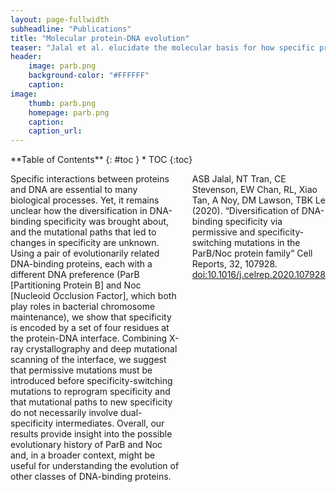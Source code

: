 ```yaml
---
layout: page-fullwidth
subheadline: "Publications"
title: "Molecular protein-DNA evolution"
teaser: "Jalal et al. elucidate the molecular basis for how specific protein-DNA interactions can evolve, using ParB and Noc as models."
header:
    image: parb.png
    background-color: "#FFFFFF"
    caption: 
image:
    thumb: parb.png
    homepage: parb.png
    caption: 
    caption_url: 
---
```

<!--more-->

<div class="row">
<div class="medium-4 medium-push-8 columns" markdown="1">
<div class="panel radius" markdown="1">
**Table of Contents**
{: #toc }
*  TOC
{:toc}
</div>
</div><!-- /.medium-4.columns -->

<div class="medium-8 medium-pull-4 columns" markdown="1">


Specific interactions between proteins and DNA are essential to many biological processes. Yet, it remains unclear how the diversification in DNA-binding specificity was brought about, and the mutational paths that led to changes in specificity are unknown. Using a pair of evolutionarily related DNA-binding proteins, each with a different DNA preference (ParB [Partitioning Protein B] and Noc [Nucleoid Occlusion Factor], which both play roles in bacterial chromosome maintenance), we show that specificity is encoded by a set of four residues at the protein-DNA interface. Combining X-ray crystallography and deep mutational scanning of the interface, we suggest that permissive mutations must be introduced before specificity-switching mutations to reprogram specificity and that mutational paths to new specificity do not necessarily involve dual-specificity intermediates. Overall, our results provide insight into the possible evolutionary history of ParB and Noc and, in a broader context, might be useful for understanding the evolution of other classes of DNA-binding proteins.

ASB Jalal, NT Tran, CE Stevenson, EW Chan, RL, Xiao Tan, A Noy, DM Lawson, TBK Le (2020). “Diversification of DNA-binding specificity via permissive and specificity-switching mutations in the ParB/Noc protein family” Cell Reports, 32, 107928. [doi:10.1016/j.celrep.2020.107928](https://doi.org/10.1016/j.celrep.2020.107928)

